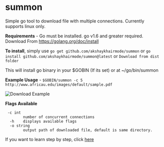 
# summon
Simple go tool to download file with multiple connections. Currently supports linux only.

**Requirements** - Go must be installed. go v1.6 and greater required. Download From https://golang.org/doc/install

**To install**, simply use  `go get github.com/akshaykhairmode/summon` or `go install github.com/akshaykhairmode/summon@latest` or `Download from dist folder`

This will install go binary in your $GOBIN (If its set) or at ~/go/bin/summon

**Example Usage** - `$GOBIN/summon -c 5 http://www.africau.edu/images/default/sample.pdf`

![Download Example](https://s9.gifyu.com/images/summon.gif)

**Flags Available**

     -c int
    	    number of concurrent connections
      -h    displays available flags
      -o string
            output path of downloaded file, default is same directory.
        


If you want to learn step by step, click [here](https://www.abilityrush.com/download-file-concurrently-in-golang-part-1/)
